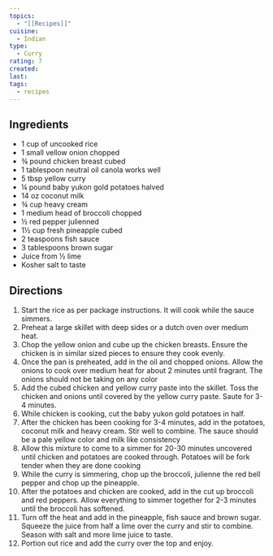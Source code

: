```yaml
---
topics:
  - "[[Recipes]]"
cuisine:
  - Indian
type:
  - Curry
rating: 7
created: 
last: 
tags:
  - recipes
---
```

## Ingredients

- 1 cup of uncooked rice
- 1 small vellow onion chopped
-  ¾ pound chicken breast cubed
-  1 tablespoon neutral oil canola works well
-  5 tbsp yellow curry 
-  ¼ pound baby yukon gold potatoes halved
-  14 oz coconut milk
-  ¾ cup heavy cream
-  1 medium head of broccoli chopped
-  ½ red pepper julienned
-  1½ cup fresh pineapple cubed
-  2 teaspoons fish sauce
-  3 tablespoons brown sugar
-  Juice from ½ lime
-  Kosher salt to taste

## Directions

1. Start the rice as per package instructions. It will cook while the sauce simmers.
2. Preheat a large skillet with deep sides or a dutch oven over medium heat.
3. Chop the yellow onion and cube up the chicken breasts. Ensure the chicken is in similar sized pieces to ensure they cook evenly.
4. Once the pan is preheated, add in the oil and chopped onions. Allow the onions to cook over medium heat for about 2 minutes until fragrant. The onions should not be taking on any color
5. Add the cubed chicken and yellow curry paste into the skillet. Toss the chicken and onions until covered by the yellow curry paste. Saute for 3-4 minutes.
6. While chicken is cooking, cut the baby yukon gold potatoes in half.
7. After the chicken has been cooking for 3-4 minutes, add in the potatoes, coconut milk and heavy cream. Stir well to combine. The sauce should be a pale yellow color and milk like consistency 
8. Allow this mixture to come to a simmer for 20-30 minutes uncovered until chicken and potatoes are cooked through. Potatoes will be fork tender when they are done cooking
9. While the curry is simmering, chop up the broccoli, julienne the red bell pepper and chop up the pineapple.
10. After the potatoes and chicken are cooked, add in the cut up broccoli and red peppers. Allow everything to simmer together for 2-3 minutes until the broccoli has softened.
11. Turn off the heat and add in the pineapple, fish sauce and brown sugar. Squeeze the juice from half a lime over the curry and stir to combine. Season with salt and more lime juice to taste.
12. Portion out rice and add the curry over the top and enjoy.


